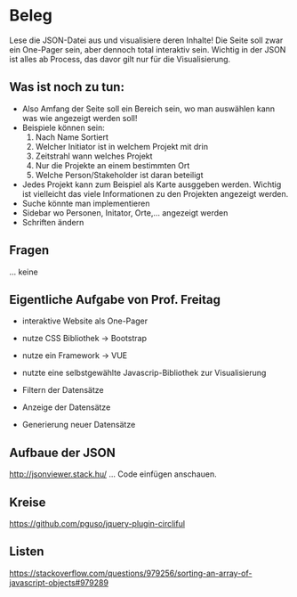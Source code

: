 # Beleg

Lese die JSON-Datei aus und visualisiere deren Inhalte! Die Seite soll zwar ein One-Pager sein, aber dennoch total interaktiv sein. Wichtig in der JSON ist alles ab Process, das davor gilt nur für die Visualisierung. 

## Was ist noch zu tun:
* Also Amfang der Seite soll ein Bereich sein, wo man auswählen kann was wie angezeigt werden soll!
* Beispiele können sein:
	1. Nach Name Sortiert
	2. Welcher Initiator ist in welchem Projekt mit drin
	3. Zeitstrahl wann welches Projekt
	4. Nur die Projekte an einem bestimmten Ort
	5. Welche Person/Stakeholder ist daran beteiligt
* Jedes Projekt kann zum Beispiel als Karte ausggeben werden. Wichtig ist vielleicht das viele Informationen zu den Projekten angezeigt werden. 
* Suche könnte man implementieren
* Sidebar wo Personen, Initator, Orte,... angezeigt werden
* Schriften ändern

## Fragen

... keine
	
## Eigentliche Aufgabe von Prof. Freitag

* interaktive Website als One-Pager
* nutze CSS Bibliothek -> Bootstrap
* nutze ein Framework -> VUE
* nutzte eine selbstgewählte Javascrip-Bibliothek zur Visualisierung

* Filtern der Datensätze
* Anzeige der Datensätze
* Generierung neuer Datensätze

## Aufbaue der JSON

http://jsonviewer.stack.hu/ ... Code einfügen anschauen.

## Kreise

https://github.com/pguso/jquery-plugin-circliful

## Listen

https://stackoverflow.com/questions/979256/sorting-an-array-of-javascript-objects#979289
